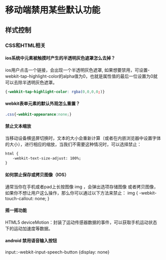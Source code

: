 # 移动端禁用某些默认功能

## 样式控制

### CSS和HTML相关

#### ios系统中元素被触摸时产生的半透明灰色遮罩怎么去掉？

ios用户点击一个链接，会出现一个半透明灰色遮罩, 如果想要禁用，可设置-webkit-tap-highlight-color的alpha值为0，也就是属性值的最后一位设置为0就可以去除半透明灰色遮罩。

```css
{-webkit-tap-highlight-color: rgba(0,0,0,0;)}
```

#### webkit表单元素的默认外观怎么重置？

```css
.css{-webkit-appearance:none;}
```

#### 禁止文本缩放

当移动设备横竖屏切换时，文本的大小会重新计算（或者在内嵌浏览器中设置字体的大小），进行相应的缩放，当我们不需要这种情况时，可以选择禁止：

```html
html {
　　-webkit-text-size-adjust: 100%;
}
```

#### 如何禁止保存或拷贝图像（IOS）

通常当你在手机或者pad上长按图像 img ，会弹出选项存储图像 或者拷贝图像，如果你不想让用户这么操作，那么你可以通过以下方法来禁止：
img { -webkit-touch-callout: none; }

#### 摇一摇功能

HTML5 deviceMotion：封装了运动传感器数据的事件，可以获取手机运动状态下的运动加速度等数据。

#### android 禁用语音输入按钮

input::-webkit-input-speech-button {display: none}
